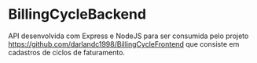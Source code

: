 # BillingCycleBackend

API desenvolvida com Express e NodeJS para ser consumida pelo projeto https://github.com/darlandc1998/BillingCycleFrontend que consiste em cadastros de ciclos de faturamento. 
